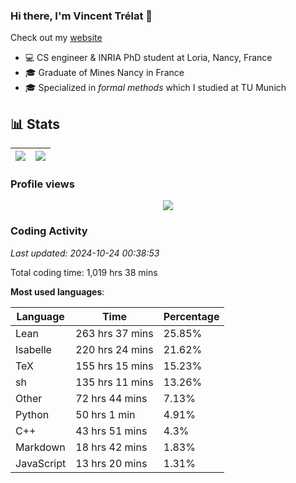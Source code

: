 ### Hi there, I'm Vincent Trélat 👋

Check out my [website](https://vtrelat.github.io)

-   💻 CS engineer & INRIA PhD student at Loria, Nancy, France
-   🎓 Graduate of Mines Nancy in France
-   🎓 Specialized in _formal methods_ which I studied at TU Munich

## 📊 **Stats**

| <img align="center" src="https://readme-stats.clckblog.space/api?username=VTrelat&show_icons=true&include_all_commits=true&theme=tokyonight&hide_border=true" /> | <img align="center" src="https://readme-stats.clckblog.space/api/top-langs/?username=VTrelat&layout=compact&theme=tokyonight&hide_border=true" /> |
| ---------------------------------------------------------------------------------------------------------------------------------------------------------------- | ------------------------------------------------------------------------------------------------------------------------------------------------- |

### Profile views

<p align="center">
 <img src="https://profile-counter.glitch.me/VTrelat/count.svg" />
</p>

<!--automations-->
### Coding Activity
_Last updated: 2024-10-24 00:38:53_

Total coding time: 1,019 hrs 38 mins

**Most used languages**:

| Language | Time | Percentage |
| ------------- | ------------- | ------------- |
| Lean | 263 hrs 37 mins | 25.85% |
| Isabelle | 220 hrs 24 mins | 21.62% |
| TeX | 155 hrs 15 mins | 15.23% |
| sh | 135 hrs 11 mins | 13.26% |
| Other | 72 hrs 44 mins | 7.13% |
| Python | 50 hrs 1 min | 4.91% |
| C++ | 43 hrs 51 mins | 4.3% |
| Markdown | 18 hrs 42 mins | 1.83% |
| JavaScript | 13 hrs 20 mins | 1.31% |

